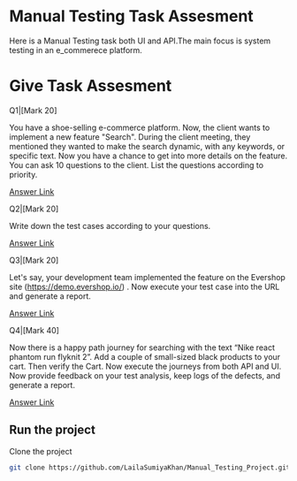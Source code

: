# Manual Testing Task Assesment

Here is a Manual Testing task both UI and API.The main focus is system testing in an e_commerece platform.

# Give Task Assesment

Q1|[Mark 20]

You have a shoe-selling e-commerce platform. Now, the client wants to implement a new feature "Search". During the client meeting, they mentioned they wanted to make the search dynamic, with any keywords, or specific text. Now you have a chance to get into more details on the feature. You can ask 10 questions to the client. List the questions according to priority.

[Answer Link](FeatureAnalysis.docx)

Q2|[Mark 20]

Write down the test cases according to your questions.

[Answer Link](Test_Case/)

Q3|[Mark 20]

Let's say, your development team implemented the feature on the Evershop site (https://demo.evershop.io/) . Now execute your test case into the URL and generate a report.

[Answer Link](Test_Case/)

Q4|[Mark 40]

Now there is a happy path journey for searching with the text “Nike react phantom run flyknit 2”. Add a couple of small-sized black products to your cart. Then verify the Cart. Now execute the journeys from both API and UI. Now provide feedback on your test analysis, keep logs of the defects, and generate a report.

[Answer Link](API_UI_Testing/)

## Run the project

Clone the project

```bash
git clone https://github.com/LailaSumiyaKhan/Manual_Testing_Project.git
```

